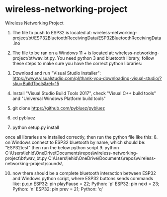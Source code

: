 # wireless-networking-project
Wireless Networking Project

1. The file to push to ESP32 is located at: wireless-networking-project/bt/ESP32BluetoothReceivingData/ESP32BluetoothReceivingData.ino
2. The file to be ran on a Windows 11 + is located at: wireless-networking-project/bt/wav_bt.py. You need python 3 and bluetooth library, follow these steps to make sure you have the correct python libraries:

3. Download and run "Visual Studio Installer": https://www.visualstudio.com/pl/thank-you-downloading-visual-studio/?sku=BuildTools&rel=15
4. Install "Visual Studio Build Tools 2017", check "Visual C++ build tools" and "Universal Windows Platform build tools"
5. git clone https://github.com/pybluez/pybluez
6. cd pybluez
7. python setup.py install

once all libraries are installed correctly, then run the python file like this:
8. on Windows connect to ESP32 bluetooth by name, which should be: "ESP32test" then run the below python script
9. python C:\Users\lehid\OneDrive\Documents\repos\wireless-networking-project\bt\wav_bt.py C:\Users\lehid\OneDrive\Documents\repos\wireless-networking-project\sounds\

10. now there should be a complete bluetooth interaction between ESP32 and Windows python script, where ESP32 buttons sends commands like: p,q,n
    ESP32: pin playPause = 22; Python: 'p'
    ESP32: pin next = 23; Python: 'n'
    ESP32: pin prev = 21; Python: 'q'

